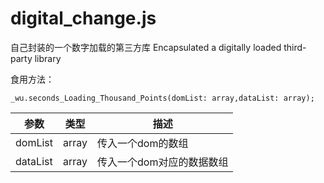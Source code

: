 # digital_change.js
自己封装的一个数字加载的第三方库 Encapsulated a digitally loaded third-party library

食用方法：
```
_wu.seconds_Loading_Thousand_Points(domList: array,dataList: array);
```
|  参数  | 类型  |  描述 |
|  ----  | ----  | --- |
| domList  | array | 传入一个dom的数组|
| dataList | array | 传入一个dom对应的数据数组|

